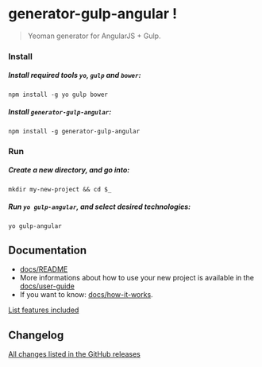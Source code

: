 # generator-gulp-angular !


> Yeoman generator for AngularJS + Gulp.

### Install

##### Install required tools `yo`, `gulp` and `bower`:
```
npm install -g yo gulp bower
```

##### Install `generator-gulp-angular`:
```
npm install -g generator-gulp-angular
```


### Run

##### Create a new directory, and go into:
```
mkdir my-new-project && cd $_
```

##### Run `yo gulp-angular`, and select desired technologies:
```
yo gulp-angular
```

## Documentation

* [docs/README](docs/README.md)
* More informations about how to use your new project is available in the [docs/user-guide](docs/user-guide.md)
* If you want to know: [docs/how-it-works](docs/how-it-works.md).


[List features included](docs/usage.md#features-included-in-the-gulpfile)



## Changelog

[All changes listed in the GitHub releases](https://github.com/Swiip/generator-gulp-angular/releases)


